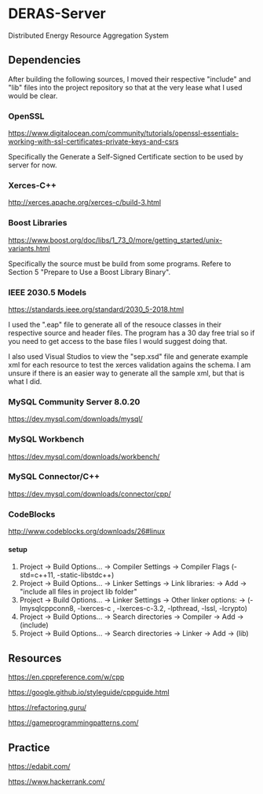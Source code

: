 # DERAS-Server
Distributed Energy Resource Aggregation System

## Dependencies

After building the following sources, I moved their respective "include" and "lib" files into the project repository so that at the very lease what I used would be clear. 

### OpenSSL

https://www.digitalocean.com/community/tutorials/openssl-essentials-working-with-ssl-certificates-private-keys-and-csrs

Specifically the Generate a Self-Signed Certificate section to be used by server for now.

### Xerces-C++

http://xerces.apache.org/xerces-c/build-3.html

### Boost Libraries

https://www.boost.org/doc/libs/1_73_0/more/getting_started/unix-variants.html

Specifically the source must be build from some programs. Refere to Section 5 "Prepare to Use a Boost Library Binary".

### IEEE 2030.5 Models

https://standards.ieee.org/standard/2030_5-2018.html

I used the ".eap" file to generate all of the resouce classes in their respective source and header files. The program has a 30 day free trial so if you need to get access to the base files I would suggest doing that.

I also used Visual Studios to view the "sep.xsd" file and generate example xml for each resource to test the xerces validation agains the schema. I am unsure if there is an easier way to generate all the sample xml, but that is what I did.

### MySQL Community Server 8.0.20

https://dev.mysql.com/downloads/mysql/

### MySQL Workbench

https://dev.mysql.com/downloads/workbench/

### MySQL Connector/C++

https://dev.mysql.com/downloads/connector/cpp/

### CodeBlocks

http://www.codeblocks.org/downloads/26#linux

#### setup
1. Project -> Build Options... -> Compiler Settings -> Compiler Flags (-std=c++11, -static-libstdc++)
1. Project -> Build Options... -> Linker Settings -> Link libraries: -> Add -> "include all files in project lib folder"
1. Project -> Build Options... -> Linker Settings -> Other linker options: -> (-lmysqlcppconn8, -lxerces-c
, -lxerces-c-3.2, -lpthread, -lssl, -lcrypto)
1. Project -> Build Options... -> Search directories -> Compiler -> Add -> (include)
1. Project -> Build Options... -> Search directories -> Linker -> Add -> (lib)


## Resources

https://en.cppreference.com/w/cpp

https://google.github.io/styleguide/cppguide.html

https://refactoring.guru/

https://gameprogrammingpatterns.com/

## Practice

https://edabit.com/

https://www.hackerrank.com/
